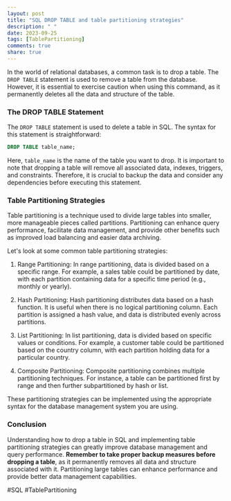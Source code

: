 ```yaml
---
layout: post
title: "SQL DROP TABLE and table partitioning strategies"
description: " "
date: 2023-09-25
tags: [TablePartitioning]
comments: true
share: true
---
```


In the world of relational databases, a common task is to drop a table. The `DROP TABLE` statement is used to remove a table from the database. However, it is essential to exercise caution when using this command, as it permanently deletes all the data and structure of the table.

### The DROP TABLE Statement

The `DROP TABLE` statement is used to delete a table in SQL. The syntax for this statement is straightforward:

```sql
DROP TABLE table_name;
```

Here, `table_name` is the name of the table you want to drop. It is important to note that dropping a table will remove all associated data, indexes, triggers, and constraints. Therefore, it is crucial to backup the data and consider any dependencies before executing this statement.

### Table Partitioning Strategies

Table partitioning is a technique used to divide large tables into smaller, more manageable pieces called partitions. Partitioning can enhance query performance, facilitate data management, and provide other benefits such as improved load balancing and easier data archiving.

Let's look at some common table partitioning strategies:

1. Range Partitioning: In range partitioning, data is divided based on a specific range. For example, a sales table could be partitioned by date, with each partition containing data for a specific time period (e.g., monthly or yearly).

2. Hash Partitioning: Hash partitioning distributes data based on a hash function. It is useful when there is no logical partitioning column. Each partition is assigned a hash value, and data is distributed evenly across partitions.

3. List Partitioning: In list partitioning, data is divided based on specific values or conditions. For example, a customer table could be partitioned based on the country column, with each partition holding data for a particular country.

4. Composite Partitioning: Composite partitioning combines multiple partitioning techniques. For instance, a table can be partitioned first by range and then further subpartitioned by hash or list.

These partitioning strategies can be implemented using the appropriate syntax for the database management system you are using.

### Conclusion

Understanding how to drop a table in SQL and implementing table partitioning strategies can greatly improve database management and query performance. **Remember to take proper backup measures before dropping a table**, as it permanently removes all data and structure associated with it. Partitioning large tables can enhance performance and provide better data management capabilities.

#SQL #TablePartitioning